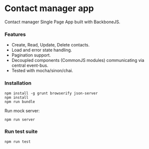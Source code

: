 # Contact manager app

Contact manager Single Page App built with BackboneJS.

### Features
- Create, Read, Update, Delete contacts.
- Load and error state handling.
- Pagination support.
- Decoupled components (CommonJS modules)
  communicating via central event-bus.
- Tested with mocha/sinon/chai.

### Installation
```
npm install -g grunt browserify json-server 
npm install
npm run bundle 
```

Run mock server:
```
npm run server
```

### Run test suite
```
npm run test
```

